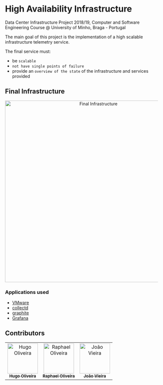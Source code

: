 # High Availability Infrastructure

Data Center Infrastructure Project 2018/19, Computer and Software Engineering Course @ University of Minho, Braga - Portugal

The main goal of this project is the implementation of a high scalable infrastructure telemetry service.

The final service must:
  * be `scalable`
  * `not have single points of failure`
  * provide an `overview of the state` of the infrastructure and services provided

## Final Infrastructure 

<p align="center">
  <img src="https://github.com/oliveirahugo68/high-availability-infrastructure/blob/master/structure.png" alt="Final Infrastructure" width="600" />
</p>

### Applications used

  * [VMware](https://www.vmware.com/)
  * [collectd](https://collectd.org)
  * [graphite](http://graphiteapp.org)
  * [Grafana](https://grafana.com/)

## Contributors

<table align="center">
  <tr>
    <td align="center">
      <a href="https://github.com/oliveirahugo68">
        <img src="https://avatars3.githubusercontent.com/u/29900750?s=460&v=4" width="100px;" alt="Hugo Oliveira"/>
        <br />
        <sub><b>Hugo Oliveira</b>
      </a>
    </td>
    <td align="center">
      <a href="https://github.com/raphael28">
        <img src="https://avatars2.githubusercontent.com/u/43729094?s=460&v=4" width="100px;" alt="Raphael Oliveira"/>
        <br />
        <sub><b>Raphael Oliveira</b>
      </a>
    </td>
    <td align="center">
      <a href="https://github.com/JoaoVieira97">
        <img src="https://avatars2.githubusercontent.com/u/34378224?s=460&v=4" width="100px;" alt="João Vieira"/>
        <br />
        <sub><b>João Vieira</b>
      </a>
    </td>
  </tr>
</table>






